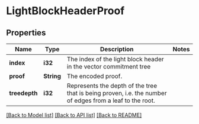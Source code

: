# LightBlockHeaderProof

## Properties

Name | Type | Description | Notes
------------ | ------------- | ------------- | -------------
**index** | **i32** | The index of the light block header in the vector commitment tree | 
**proof** | **String** | The encoded proof. | 
**treedepth** | **i32** | Represents the depth of the tree that is being proven, i.e. the number of edges from a leaf to the root. | 

[[Back to Model list]](../README.md#documentation-for-models) [[Back to API list]](../README.md#documentation-for-api-endpoints) [[Back to README]](../README.md)


